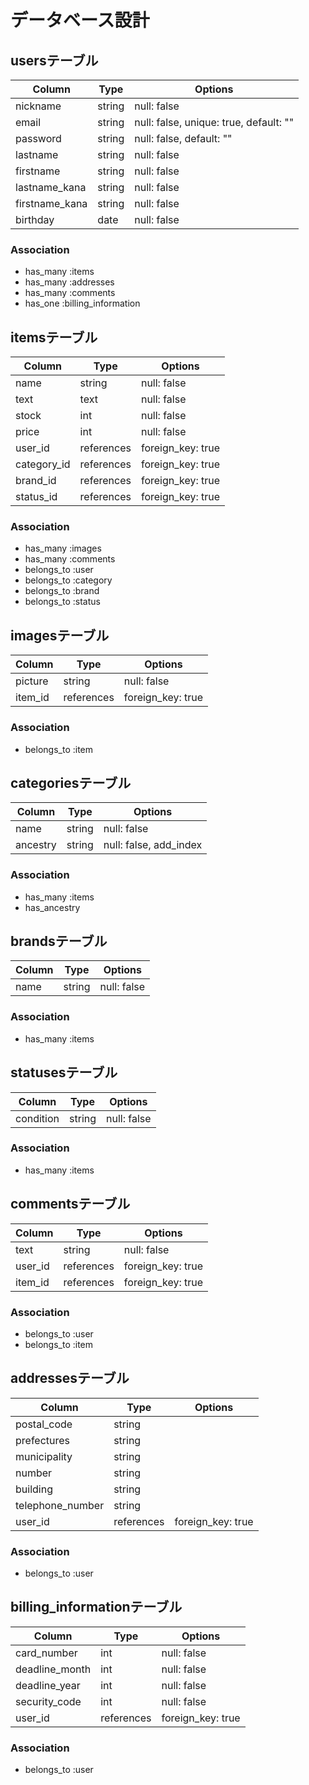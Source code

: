 # データベース設計

## usersテーブル
|Column|Type|Options|
|------|----|-------|
|nickname|string|null: false|
|email|string|null: false, unique: true, default: ""|
|password|string|null: false, default: ""|
|lastname|string|null: false|
|firstname|string|null: false|
|lastname_kana|string|null: false|
|firstname_kana|string|null: false|
|birthday|date|null: false|

### Association
- has_many :items
- has_many :addresses
- has_many :comments
- has_one :billing_information


## itemsテーブル
|Column|Type|Options|
|------|----|-------|
|name|string|null: false|
|text|text|null: false|
|stock|int|null: false|
|price|int|null: false|
|user_id|references|foreign_key: true|
|category_id|references|foreign_key: true|
|brand_id|references|foreign_key: true|
|status_id|references|foreign_key: true|

### Association
- has_many :images
- has_many :comments
- belongs_to :user
- belongs_to :category
- belongs_to :brand
- belongs_to :status


## imagesテーブル
|Column|Type|Options|
|------|----|-------|
|picture|string|null: false|
|item_id|references|foreign_key: true|

### Association
- belongs_to :item


## categoriesテーブル
|Column|Type|Options|
|------|----|-------|
|name|string|null: false|
|ancestry|string|null: false, add_index|

### Association
- has_many :items
- has_ancestry


## brandsテーブル
|Column|Type|Options|
|------|----|-------|
|name|string|null: false|

### Association
- has_many :items


## statusesテーブル
|Column|Type|Options|
|------|----|-------|
|condition|string|null: false|

### Association
- has_many :items


## commentsテーブル
|Column|Type|Options|
|------|----|-------|
|text|string|null: false|
|user_id|references|foreign_key: true|
|item_id|references|foreign_key: true|

### Association
- belongs_to :user
- belongs_to :item


## addressesテーブル
|Column|Type|Options|
|------|----|-------|
|postal_code|string||
|prefectures|string||
|municipality|string||
|number|string||
|building|string||
|telephone_number|string||
|user_id|references|foreign_key: true|

### Association
- belongs_to :user


## billing_informationテーブル
|Column|Type|Options|
|------|----|-------|
|card_number|int|null: false|
|deadline_month|int|null: false|
|deadline_year|int|null: false|
|security_code|int|null: false|
|user_id|references|foreign_key: true|

### Association
- belongs_to :user